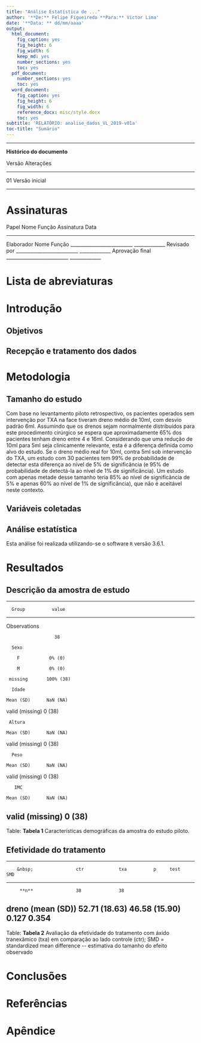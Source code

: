 ```yaml
---
title: "Análise Estatística de ..."
author: '**De:** Felipe Figueiredo **Para:** Victor Lima'
date: '**Data: ** dd/mm/aaaa'
output:
  html_document:
    fig_caption: yes
    fig_height: 6
    fig_width: 6
    keep_md: yes
    number_sections: yes
    toc: yes
  pdf_document:
    number_sections: yes
    toc: yes
  word_document:
    fig_caption: yes
    fig_height: 6
    fig_width: 6
    reference_docx: misc/style.docx
    toc: yes
subtitle: 'RELATÓRIO: analise_dados_VL_2019-v01a'
toc-title: "Sumário"
---
```




---

**Histórico do documento**


Versão   Alterações     
-------  ---------------
01       Versão inicial 

---

# Assinaturas


Papel             Nome   Função   Assinatura                   Data          
----------------  -----  -------  ---------------------------  --------------
Elaborador        Nome   Função   __________________________   _____________ 
Revisado por                      __________________________   _____________ 
Aprovação final                   __________________________   _____________ 



# Lista de abreviaturas

# Introdução

## Objetivos

## Recepção e tratamento dos dados

# Metodologia

## Tamanho do estudo

Com base no levantamento piloto retrospectivo, os pacientes operados sem intervenção por TXA na face tiveram dreno médio de 10ml, com desvio padrão 6ml.
Assumindo que os drenos sejam normalmente distribuídos para este procedimento cirúrgico se espera que aproximadamente 65% dos pacientes tenham dreno entre 4 e 16ml.
Considerando que uma redução de 10ml para 5ml seja clinicamente relevante, esta é a diferença definida como alvo do estudo.
Se o dreno médio real for 10ml, contra 5ml sob intervenção do TXA, um estudo com 30 pacientes tem 99% de probabilidade de detectar esta diferença ao nível de 5% de significância (e 95% de probabilidade de detectá-la ao nível de 1% de significância).
Um estudo com apenas metade desse tamanho teria 85% ao nível de significância de 5% e apenas 60% ao nível de 1% de significância), que não é aceitável neste contexto.

## Variáveis coletadas

## Análise estatística

Esta análise foi realizada utilizando-se o software `R` versão 3.6.1.

# Resultados

## Descrição da amostra de estudo


-----------------------------
      Group          value   
----------------- -----------
  Observations               

                      38     

      Sexo                   

        F           0% (0)   

        M           0% (0)   

     missing       100% (38) 

      Idade                  

    Mean (SD)      NaN (NA)  

 valid (missing)    0 (38)   

     Altura                  

    Mean (SD)      NaN (NA)  

 valid (missing)    0 (38)   

      Peso                   

    Mean (SD)      NaN (NA)  

 valid (missing)    0 (38)   

       IMC                   

    Mean (SD)      NaN (NA)  

 valid (missing)    0 (38)   
-----------------------------

Table: **Tabela 1** Características demográficas da amostra do estudo piloto.

## Efetividade do tratamento


------------------------------------------------------------------------------
        &nbsp;                ctr             txa          p     test    SMD  
----------------------- --------------- --------------- ------- ------ -------
         **n**                38              38                              

 **dreno (mean (SD))**   52.71 (18.63)   46.58 (15.90)   0.127          0.354 
------------------------------------------------------------------------------

Table: **Tabela 2** Avaliação da efetividade do tratamento com áxido tranexâmico (txa) em comparação ao lado controle (ctr);
SMD = standardized mean difference -- estimativa do tamanho do efeito observado

<!-- # Exceções e Desvios do teste -->

# Conclusões


# Referências

# Apêndice

